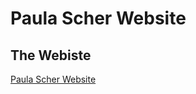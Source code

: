 
Paula Scher Website
====================================
The Webiste
----------------
[Paula Scher Website](https://calumdixon.github.io/Paula-Scher-Website/Paulascher.html)